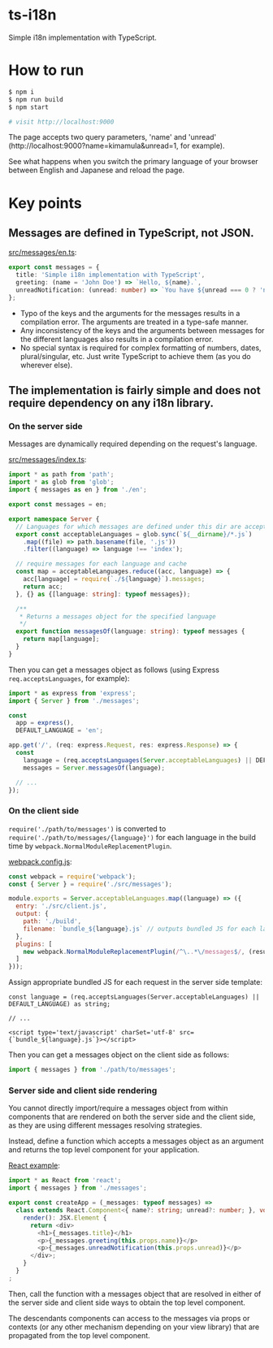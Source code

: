 # ts-i18n

Simple i18n implementation with TypeScript.

# How to run

```bash
$ npm i
$ npm run build
$ npm start

# visit http://localhost:9000
```

The page accepts two query parameters, 'name' and 'unread' (http://localhost:9000?name=kimamula&unread=1, for example).

See what happens when you switch the primary language of your browser between English and Japanese and reload the page.

# Key points

## Messages are defined in TypeScript, not JSON.

[src/messages/en.ts](./src/messages/en.ts):

```ts
export const messages = {
  title: 'Simple i18n implementation with TypeScript',
  greeting: (name = 'John Doe') => `Hello, ${name}.`,
  unreadNotification: (unread: number) => `You have ${unread === 0 ? 'no' : unread} unread message${unread === 1 ? '' : 's'}.`
};
```

* Typo of the keys and the arguments for the messages results in a compilation error. The arguments are treated in a type-safe manner.
* Any inconsistency of the keys and the arguments between messages for the different languages also results in a compilation error.
* No special syntax is required for complex formatting of numbers, dates, plural/singular, etc. Just write TypeScript to achieve them (as you do wherever else).

## The implementation is fairly simple and does not require dependency on any i18n library.

### On the server side

Messages are dynamically required depending on the request's language.

[src/messages/index.ts](./src/messages/index.ts):

```ts
import * as path from 'path';
import * as glob from 'glob';
import { messages as en } from './en';

export const messages = en;

export namespace Server {
  // Languages for which messages are defined under this dir are acceptable
  export const acceptableLanguages = glob.sync(`${__dirname}/*.js`)
    .map((file) => path.basename(file, '.js'))
    .filter((language) => language !== 'index');

  // require messages for each language and cache
  const map = acceptableLanguages.reduce((acc, language) => {
    acc[language] = require(`./${language}`).messages;
    return acc;
  }, {} as {[language: string]: typeof messages});

  /**
   * Returns a messages object for the specified language
   */
  export function messagesOf(language: string): typeof messages {
    return map[language];
  }
}
```

Then you can get a messages object as follows (using Express `req.acceptsLanguages`, for example):

```ts
import * as express from 'express';
import { Server } from './messages';

const
  app = express(),
  DEFAULT_LANGUAGE = 'en';

app.get('/', (req: express.Request, res: express.Response) => {
  const
    language = (req.acceptsLanguages(Server.acceptableLanguages) || DEFAULT_LANGUAGE) as string,
    messages = Server.messagesOf(language);

  // ...
});
```

### On the client side

`require('./path/to/messages')` is converted to `require('./path/to/messages/{language}')` for each language in the build time by `webpack.NormalModuleReplacementPlugin`.

[webpack.config.js](./webpack.config.js):

```js
const webpack = require('webpack');
const { Server } = require('./src/messages');

module.exports = Server.acceptableLanguages.map((language) => ({
  entry: './src/client.js',
  output: {
    path: './build',
    filename: `bundle_${language}.js` // outputs bundled JS for each language
  },
  plugins: [
    new webpack.NormalModuleReplacementPlugin(/^\..*\/messages$/, (result) => result.request += `/${language}`)
  ]
}));
```

Assign appropriate bundled JS for each request in the server side template:

```
const language = (req.acceptsLanguages(Server.acceptableLanguages) || DEFAULT_LANGUAGE) as string;

// ...

<script type='text/javascript' charSet='utf-8' src={`bundle_${language}.js`}></script>
```

Then you can get a messages object on the client side as follows:

```ts
import { messages } from './path/to/messages';
```

### Server side and client side rendering

You cannot directly import/require a messages object from within components that are rendered on both the server side and the client side, as they are using different messages resolving strategies.

Instead, define a function which accepts a messages object as an argument and returns the top level component for your application.

[React example](./src/component.tsx):

```ts
import * as React from 'react';
import { messages } from './messages';

export const createApp = (_messages: typeof messages) =>
  class extends React.Component<{ name?: string; unread?: number; }, void> {
    render(): JSX.Element { 
      return <div> 
        <h1>{_messages.title}</h1> 
        <p>{_messages.greeting(this.props.name)}</p> 
        <p>{_messages.unreadNotification(this.props.unread)}</p> 
      </div>; 
    } 
  }
;
```

Then, call the function with a messages object that are resolved in either of the server side and client side ways to obtain the top level component.

The descendants components can access to the messages via props or contexts (or any other mechanism depending on your view library) that are propagated from the top level component.
